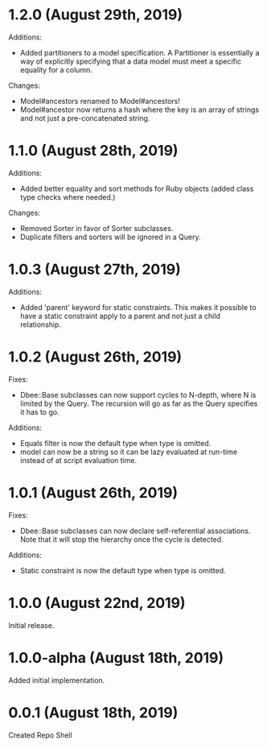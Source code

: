 # 1.2.0 (August 29th, 2019)

Additions:

* Added partitioners to a model specification.  A Partitioner is essentially a way of explicitly specifying that a data model must meet a specific equality for a column.

Changes:

* Model#ancestors renamed to Model#ancestors!
* Model#ancestor now returns a hash where the key is an array of strings and not just a pre-concatenated string.

# 1.1.0 (August 28th, 2019)

Additions:

* Added better equality and sort methods for Ruby objects (added class type checks where needed.)

Changes:

* Removed Sorter in favor of Sorter subclasses.
* Duplicate filters and sorters will be ignored in a Query.

# 1.0.3 (August 27th, 2019)

Additions:

* Added 'parent' keyword for static constraints.  This makes it possible to have a static constraint apply to a parent and not just a child relationship.

# 1.0.2 (August 26th, 2019)

Fixes:

* Dbee::Base subclasses can now support cycles to N-depth, where N is limited by the Query.  The recursion will go as far as the Query specifies it has to go.

Additions:

* Equals filter is now the default type when type is omitted.
* model can now be a string so it can be lazy evaluated at run-time instead of at script evaluation time.

# 1.0.1 (August 26th, 2019)

Fixes:

* Dbee::Base subclasses can now declare self-referential associations.  Note that it will stop the hierarchy once the cycle is detected.

Additions:

* Static constraint is now the default type when type is omitted.

# 1.0.0 (August 22nd, 2019)

Initial release.

# 1.0.0-alpha (August 18th, 2019)

Added initial implementation.

# 0.0.1 (August 18th, 2019)

Created Repo Shell
